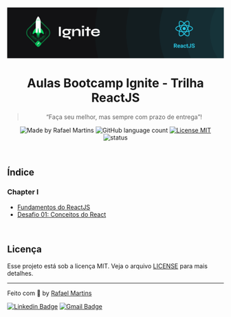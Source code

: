 <h1 align="center">
  <br>
  <img src=".github/ignite.png" alt="Ignite" >
  <br><br>
  Aulas Bootcamp Ignite - Trilha ReactJS
</h1>

<blockquote align="center">“Faça seu melhor, mas sempre com prazo de entrega”!</blockquote>

<p align="center">
  <img src="https://img.shields.io/badge/made%20by-Rafael%20Martins-%2306b656?style=flat-square" alt="Made by Rafael Martins">
  
 <img alt="GitHub language count" src="https://img.shields.io/github/languages/count/martins-rafael/ignite-reactjs?color=%2306b656&style=flat-square">

  <a href="https://opensource.org/licenses/MIT">
    <img src="https://img.shields.io/badge/License-MIT-%2306b656?style=flat-square" alt="License MIT">
  </a>

  <img src="https://img.shields.io/badge/status-IN%20PROGRESS-%2306b656?style=flat-square" alt="status">
</p>

<br>

## Índice

### Chapter I
- [Fundamentos do ReactJS](chapter-01/01-fundamento-reactjs)
- [Desafio 01: Conceitos do React](chapter-01/02-conceitos-do-reactjs)

<br>

## Licença

Esse projeto está sob a licença MIT. Veja o arquivo [LICENSE](/LICENSE) para mais detalhes.

---

Feito com :green_heart: by [Rafael Martins](https://github.com/martins-rafael)

[![Linkedin Badge](https://img.shields.io/badge/-Rafael%20Martins-06b656?style=flat-square&logo=Linkedin&logoColor=white&link=https://www.linkedin.com/in/rafaeldcmartins/)](https://www.linkedin.com/in/rafaeldcmartins/) 
[![Gmail Badge](https://img.shields.io/badge/-rafaeldcmartins@gmail.com-06b656?style=flat-square&logo=Gmail&logoColor=white&link=mailto:rafaeldcmartins@gmail.com)](mailto:rafaeldcmartins@gmail.com)

